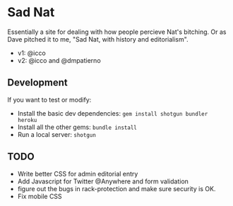 # Sad Nat

Essentially a site for dealing with how people percieve Nat's bitching. Or as Dave pitched it to me, "Sad Nat, with history and editorialism".

 * v1: @icco
 * v2: @icco and @dmpatierno

## Development

If you want to test or modify:

 * Install the basic dev dependencies: `gem install shotgun bundler heroku`
 * Install all the other gems: `bundle install`
 * Run a local server: `shotgun`

## TODO

 * Write better CSS for admin editorial entry
 * Add Javascript for Twitter @Anywhere and form validation 
 * figure out the bugs in rack-protection and make sure security is OK.
 * Fix mobile CSS
